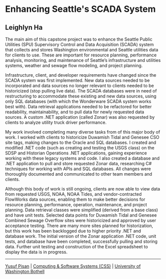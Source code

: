 # Enhancing Seattle's SCADA System

## Leighlyn Ha

The main aim of this capstone project was to enhance the Seattle Public Utilities (SPU) Supervisory Control and Data Acquisition (SCADA) system that collects and stores Washington environmental and Seattle utilities data for clients to use. These are important for resource planning, performance analysis, monitoring, and maintenance of Seattle’s infrastructure and utilities systems, weather and sewage flow modeling, and project planning.

Infrastructure, client, and developer requirements have changed since the SCADA system was first implemented. New data sources needed to be incorporated and data sources no longer relevant to clients needed to be historicized (stop pulling live data). The SCADA databases were in need of restructuring to accommodate these existing and new data sources, using only SQL databases (with which the Wonderware SCADA system works best with). Data retrieval applications needed to be refactored for better readability, maintainability, and to pull data for newly requested data sources. A custom .NET application (called Zonar) was also requested by clients to analyze utility truck driver performance.

My work involved completing many diverse tasks from of this major body of work. I worked with clients to historicize Duwamish Tidal and Genesee CSO site tags, making changes to the Oracle and SQL databases. I created and modified .NET code (such as creating and testing the USGS class) on the SDSP and Historian Operations .NET applications, gaining experience working with these legacy systems and code. I also created a database and .NET application to pull and store requested Zonar data, researching C# techniques for working with APIs and SQL databases. All changes were thoroughly documented and communicated to other team members and clients.

Although this body of work is still ongoing, clients are now able to view data from requested USGS, NOAA, NOAA Tides, and vendor-contracted FlowWorks data sources, enabling them to make better decisions for resource planning, performance, operation, maintenance, and project planning. Data retrieval classes were simplified (derived from a base class) and have unit tests. Selected data points for Duwamish Tidal and Genesee Combined Sewage Overflow sites were historicized and approved by user acceptance testing. There are many more sites planned for historization, but this work has been backlogged due to higher priority .NET and database work. The initial version of the Zonar application .NET code, unit tests, and database have been completed, successfully pulling and storing data. Further unit testing and construction of the Excel spreadsheet to display the data is in progress.


***

[Yusuf Pisan](https://pisanorg.github.io/yusuf/) | [Computing & Software Systems (CSS)](https://www.uwb.edu/css) | [University of Washington Bothell](https://www.uwb.edu/)
